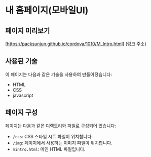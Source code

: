 # 내 홈페이지(모바일UI)

## 페이지 미리보기

[https://packsunjun.github.io/cordova/1010/M_Intro.html] (링크 주소)

## 사용된 기술

이 페이지는 다음과 같은 기술을 사용하여 만들어졌습니다:
- HTML
- CSS
- javascript

## 페이지 구성

페이지는 다음과 같은 디렉토리와 파일로 구성되어 있습니다:

- `/css`: CSS 스타일 시트 파일이 위치합니다.
- `/img`: 페이지에서 사용하는 이미지 파일이 위치합니다.
- `mintro.html`: 메인 HTML 파일입니다.
